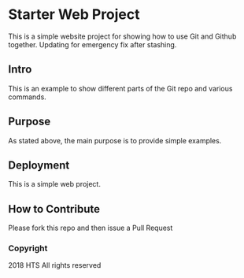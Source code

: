 # Starter Web Project

This is a simple website project for showing how to use Git and Github together.
Updating for emergency fix after stashing.

## Intro

This is an example to show different parts of the Git repo and various commands.

## Purpose

As stated above, the main purpose is to provide simple examples.

## Deployment

This is a simple web project.

## How to Contribute

Please fork this repo and then issue a Pull Request

### Copyright

2018 HTS All rights reserved